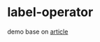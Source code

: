 # label-operator
demo base on [article](https://kubernetes.io/blog/2021/06/21/writing-a-controller-for-pod-labels/)
